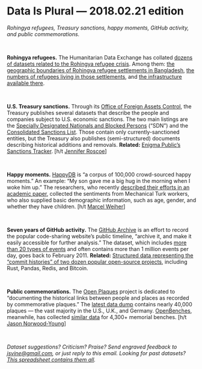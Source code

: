 Data Is Plural — 2018.02.21 edition
===================================

*Rohingya refugees, Treasury sanctions, happy moments, GitHub activity, and public commemorations.*

&nbsp;

**Rohingya refugees.** The Humanitarian Data Exchange has collated [dozens of datasets related to the Rohingya refugee crisis](https://data.humdata.org/event/rohingya-displacement). Among them: [the geographic boundaries of Rohingya refugee settlements in Bangladesh](https://data.humdata.org/dataset/outline-of-camps-sites-of-rohingya-refugees-in-cox-s-bazar-bangladesh), [the numbers of refugees living in those settlements](https://data.humdata.org/dataset/site-location-of-rohingya-refugees-in-cox-s-bazar), and [the infrastructure available there](https://data.humdata.org/dataset/cox-s-bazar-refugee-settlement-infrastructure).

&nbsp;

**U.S. Treasury sanctions.** Through its [Office of Foreign Assets Control](https://www.treasury.gov/resource-center/sanctions/Pages/default.aspx), the Treasury publishes several datasets that describe the people and companies subject to U.S. economic sanctions. The two main listings are the [Specially Designated Nationals and Blocked Persons](https://www.treasury.gov/resource-center/sanctions/SDN-List/Pages/Other-OFAC-Sanctions-Lists.aspx) (“SDN”) and the [Consolidated Sanctions List](https://www.treasury.gov/resource-center/sanctions/SDN-List/Pages/consolidated.aspx). Those contain only currently-sanctioned entities, but the Treasury also publishes (semi-structured) documents describing historical additions and removals. **Related:** [Enigma Public’s Sanctions Tracker](https://labs.enigma.com/sanctions-tracker/). [h/t [Jennifer Roscoe](https://twitter.com/jenniferroscoe)]

&nbsp;

**Happy moments.** [HappyDB](https://rit-public.github.io/HappyDB/) is “a corpus of 100,000 crowd-sourced happy moments.” An example: “My son gave me a big hug in the morning when I woke him up.” The researchers, who recently [described their efforts in an academic paper](https://arxiv.org/abs/1801.07746), collected the sentiments from Mechanical Turk workers, who also supplied basic demographic information, such as age, gender, and whether they have children. [h/t [Marcel Weiher](https://news.ycombinator.com/item?id=16381964)]

&nbsp;

**Seven years of GitHub activity.** The [GitHub Archive](https://www.githubarchive.org/) is an effort to record the popular code-sharing website’s public timeline, “archive it, and make it easily accessible for further analysis.” The dataset, which includes [more than 20 types of events](http://developer.github.com/v3/activity/events/types/) and often contains more than 1 million events per day, goes back to February 2011. **Related:** [Structured data representing the “commit histories” of two dozen popular open-source projects](https://github.com/gitential/datasets), including Rust, Pandas, Redis, and Bitcoin.

&nbsp;

**Public commemorations.** The [Open Plaques](http://openplaques.org/) project is dedicated to “documenting the historical links between people and places as recorded by commemorative plaques.” The [latest data dump](http://openplaques.org/data) contains nearly 40,000 plaques — the vast majority in the U.S., U.K., and Germany. [OpenBenches](https://openbenches.org/), meanwhile, has collected [similar data](https://github.com/edent/openbenches) for 4,300+ memorial benches. [h/t [Jason Norwood-Young](https://us8.campaign-archive.com/?u=11977a67604b965526b63ee6e&id=50af5bb880)]

&nbsp;

*Dataset suggestions? Criticism? Praise? Send engraved feedback to <jsvine@gmail.com>, or just reply to this email. Looking for past datasets? [This spreadsheet contains them all](https://docs.google.com/spreadsheets/d/1wZhPLMCHKJvwOkP4juclhjFgqIY8fQFMemwKL2c64vk).*